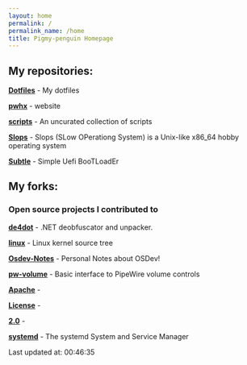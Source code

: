 ```yaml
---
layout: home
permalink: /
permalink_name: /home
title: Pigmy-penguin Homepage
---
```


## My repositories:

[**Dotfiles**](https://github.com/Pigmy-penguin/Dotfiles) - My dotfiles

[**pwhx**](https://github.com/Pigmy-penguin/pwhx) - website

[**scripts**](https://github.com/Pigmy-penguin/scripts) - An uncurated collection of scripts

[**Slops**](https://github.com/Pigmy-penguin/Slops) - Slops (SLow OPerationg System) is a Unix-like x86_64 hobby operating system

[**Subtle**](https://github.com/Pigmy-penguin/Subtle) - Simple Uefi BooTLoadEr

## My forks:
### Open source projects I contributed to

[**de4dot**](https://github.com/Pigmy-penguin/de4dot) - .NET deobfuscator and unpacker.

[**linux**](https://github.com/Pigmy-penguin/linux) - Linux kernel source tree

[**Osdev-Notes**](https://github.com/Pigmy-penguin/Osdev-Notes) - Personal Notes about OSDev!

[**pw-volume**](https://github.com/Pigmy-penguin/pw-volume) - Basic interface to PipeWire volume controls

[**Apache**](https://github.com/Pigmy-penguin/Apache) - 

[**License**](https://github.com/Pigmy-penguin/License) - 

[**2.0**](https://github.com/Pigmy-penguin/2.0) - 

[**systemd**](https://github.com/Pigmy-penguin/systemd) - The systemd System and Service Manager 


Last updated at: 00:46:35
